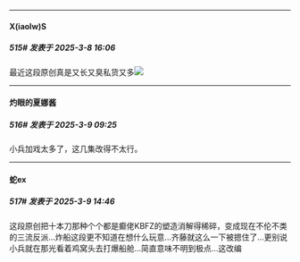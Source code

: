 ﻿
*****

####  X(iaolw)S  
##### 515#       发表于 2025-3-8 16:06

最近这段原创真是又长又臭私货又多<img src="https://static.saraba1st.com/image/smiley/face2017/163.png" referrerpolicy="no-referrer">


*****

####  灼眼的夏娜酱  
##### 516#       发表于 2025-3-9 09:25

小兵加戏太多了，这几集改得不太行。


*****

####  蛇ex  
##### 517#       发表于 2025-3-9 14:46

这段原创把十本刀那种个个都是癫佬KBFZ的塑造消解得稀碎，变成现在不伦不类的三流反派...炸船这段更不知道在想什么玩意...齐藤就这么一下被摁住了...更别说小兵就在那光看着鸡窝头去打爆船舱...简直意味不明到极点...这改编

